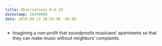 ```yaml
---
title: Observations 8-6-19
datestamp: 20190806
date: 2019-09-11 18:55:00 -05:00
---
```


- Imagining a non-profit that soundproofs musicians’ apartments so that they can make music without neighbors’ complaints.
